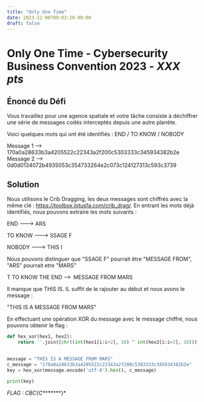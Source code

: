 ```yaml
---  
title: "Only One Time"  
date: 2023-12-06T09:03:20-08:00  
draft: false  
---  
```

  
# Only One Time - Cybersecurity Business Convention 2023 - *XXX pts*  
  
## Énoncé du Défi  
  
Vous travaillez pour une agence spatiale et votre tâche consiste à déchiffrer une série de messages codés interceptés depuis une autre planète.  

Voici quelques mots qui ont été identifiés :  END / TO KNOW / NOBODY

Message 1 --> 170a0a28633b3a4205522c22343a2f200c5303333c345934382b2e
Message 2 --> 0d0d0134072b4935053c354733264e2c073c124127313c593c3739

## Solution

Nous utilisons le Crib Dragging, les deux messages sont chiffrés avec la même clé : https://toolbox.lotusfa.com/crib_drag/. En entrant les mots déjà identifiés, nous pouvons extraire les mots suivants :

END ---> ARS

TO KNOW ---> SSAGE F

NOBODY ---> THIS I

Nous pouvons distinguer que "SSAGE F" pourrait être "MESSAGE FROM", "ARS" pourrait etre "MARS"

T TO KNOW THE END --> MESSAGE FROM MARS  

Il manque que THIS IS. IL suffit de le rajouter au début et nous avons le message : 

"THIS IS A MESSAGE FROM MARS"

En effectuant une opération XOR du message avec le message chiffré, nous pouvons obtenir le flag :

```python
def hex_xor(hex1, hex2):  
    return ''.join([chr((int(hex1[i:i+2], 16) ^ int(hex2[i:i+2], 16))) for i in range(0, len(hex1), 2)])  
  

message = "THIS IS A MESSAGE FROM MARS"  
c_message = "170a0a28633b3a4205522c22343a2f200c5303333c345934382b2e"
key = hex_xor(message.encode('utf-8').hex(), c_message)
  
print(key)   
```

*FLAG : CBC{C********}*